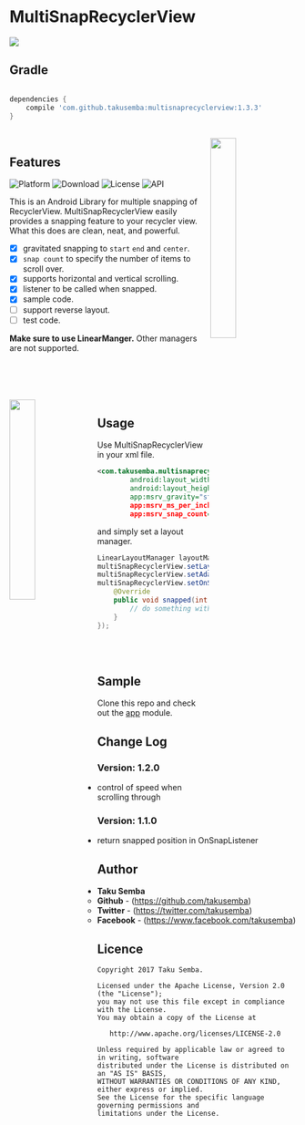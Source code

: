 # MultiSnapRecyclerView

<img src="https://github.com/TakuSemba/MultiSnapRecyclerView/blob/master/arts/logo.png">

## Gradle

```groovy

dependencies {
    compile 'com.github.takusemba:multisnaprecyclerview:1.3.3'
}

```
<br/>

<img src="https://github.com/TakuSemba/MultiSnapRecyclerView/blob/master/arts/gravity.gif" align="right" width="30%">

## Features
![Platform](http://img.shields.io/badge/platform-android-green.svg?style=flat)
![Download](https://api.bintray.com/packages/takusemba/maven/multisnaprecyclerview/images/download.svg)
![License](https://img.shields.io/badge/License-Apache%202.0-blue.svg)
![API](https://img.shields.io/badge/API-13%2B-brightgreen.svg?style=flat)

This is an Android Library for multiple snapping of RecyclerView.
MultiSnapRecyclerView easily provides a snapping feature to your recycler view. 
What this does are clean, neat, and powerful.
<br/>
- [x] gravitated snapping to `start` `end` and `center`.
- [x] `snap count` to specify the number of items to scroll over.
- [x] supports horizontal and vertical scrolling.
- [x] listener to be called when snapped.
- [x] sample code.
- [ ] support reverse layout.
- [ ] test code.

<strong>Make sure to use LinearManger.</strong> Other managers are not supported.

<br/>
<br/>
<br/>
<br/>

<img src="https://github.com/TakuSemba/MultiSnapRecyclerView/blob/master/arts/snap_count.gif" align="left" width="30%">

## Usage
Use MultiSnapRecyclerView in your xml file.

```xml
<com.takusemba.multisnaprecyclerview.MultiSnapRecyclerView
        android:layout_width="match_parent"
        android:layout_height="wrap_content"
        app:msrv_gravity="start" or center, end
        app:msrv_ms_per_inch="@dimen/normal_speed" // speed of scrolling through.
        app:msrv_snap_count="2" /> items to scroll over

```

and simply set a layout manager.

```java
LinearLayoutManager layoutManager = new LinearLayoutManager(this);
multiSnapRecyclerView.setLayoutManager(layoutManager);
multiSnapRecyclerView.setAdapter(adapter);
multiSnapRecyclerView.setOnSnapListener(new OnSnapListener() {
    @Override
    public void snapped(int position) {
        // do something with the position of the snapped view
    }
});
```

<br/>
<br/>

## Sample
Clone this repo and check out the [app](https://github.com/TakuSemba/MultiSnapRecyclerView/tree/master/app) module.

## Change Log

### Version: 1.2.0

  * control of speed when scrolling through

### Version: 1.1.0

  * return snapped position in OnSnapListener


## Author

* **Taku Semba**
    * **Github** - (https://github.com/takusemba)
    * **Twitter** - (https://twitter.com/takusemba)
    * **Facebook** - (https://www.facebook.com/takusemba)

## Licence
```
Copyright 2017 Taku Semba.

Licensed under the Apache License, Version 2.0 (the "License");
you may not use this file except in compliance with the License.
You may obtain a copy of the License at

   http://www.apache.org/licenses/LICENSE-2.0

Unless required by applicable law or agreed to in writing, software
distributed under the License is distributed on an "AS IS" BASIS,
WITHOUT WARRANTIES OR CONDITIONS OF ANY KIND, either express or implied.
See the License for the specific language governing permissions and
limitations under the License.
```
